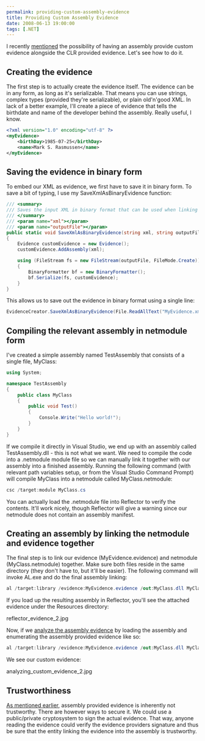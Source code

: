 ```yaml
---
permalink: providing-custom-assembly-evidence
title: Providing Custom Assembly Evidence
date: 2008-06-13 19:00:00
tags: [.NET]
---
```

I recently [mentioned](/analyzing-assembly-evidence/) the possibility of having an assembly provide custom evidence alongside the CLR provided evidence. Let's see how to do it.

<!-- more -->

## Creating the evidence

The first step is to actually create the evidence itself. The evidence can be in any form, as long as it's serializable. That means you can use strings, complex types (provided they're serializable), or plain old'n'good XML. In lack of a better example, I'll create a piece of evidence that tells the birthdate and name of the developer behind the assembly. Really useful, I know.

```xml
<?xml version="1.0" encoding="utf-8" ?>
<myEvidence>
	<birthDay>1985-07-25</birthDay>
	<name>Mark S. Rasmussen</name>
</myEvidence>
```

## Saving the evidence in binary form

To embed our XML as evidence, we first have to save it in binary form. To save a bit of typing, I use my SaveXmlAsBinaryEvidence function:

```cs
/// <summary>
/// Saves the input XML in binary format that can be used when linking custom evidence to an assembly
/// </summary>
/// <param name="xml"></param>
/// <param name="outputFile"></param>
public static void SaveXmlAsBinaryEvidence(string xml, string outputFile)
{
	Evidence customEvidence = new Evidence();
	customEvidence.AddAssembly(xml);

	using (FileStream fs = new FileStream(outputFile, FileMode.Create))
	{
		BinaryFormatter bf = new BinaryFormatter();
		bf.Serialize(fs, customEvidence);
	}
}
```

This allows us to save out the evidence in binary format using a single line:

```cs
EvidenceCreator.SaveXmlAsBinaryEvidence(File.ReadAllText("MyEvidence.xml"), "MyEvidence.evidence");
```

## Compiling the relevant assembly in netmodule form

I've created a simple assembly named TestAssembly that consists of a single file, MyClass:

```cs
using System;

namespace TestAssembly
{
	public class MyClass
	{
		public void Test()
		{
			Console.Write("Hello world!");
		}
	}
}
```

If we compile it directly in Visual Studio, we end up with an assembly called TestAssembly.dll - this is not what we want. We need to compile the code into a .netmodule module file so we can manually link it together with our assembly into a finished assembly. Running the following command (with relevant path variables setup, or from the Visual Studio Command Prompt) will compile MyClass into a netmodule called MyClass.netmodule:

```cs
csc /target:module MyClass.cs
```

You can actually load the .netmodule file into Reflector to verify the contents. It'll work nicely, though Reflector will give a warning since our netmodule does not contain an assembly manifest.

## Creating an assembly by linking the netmodule and evidence together

The final step is to link our evidence (MyEvidence.evidence) and netmodule (MyClass.netmodule) together. Make sure both files reside in the same directory (they don't have to, but it'll be easier). The following command will invoke AL.exe and do the final assembly linking:

```cs
al /target:library /evidence:MyEvidence.evidence /out:MyClass.dll MyClass.netmodule
```

If you load up the resulting assembly in Reflector, you'll see the attached evidence under the Resources directory:

reflector_evidence_2.jpg

Now, if we [analyze the assembly evidence](/analyzing-assembly-evidence/) by loading the assembly and enumerating the assembly provided evidence like so:

```cs
al /target:library /evidence:MyEvidence.evidence /out:MyClass.dll MyClass.netmodule
```

We see our custom evidence:

analyzing_custom_evidence_2.jpg

## Trustworthiness

[As mentioned earlier](/analyzing-assembly-evidence/), assembly provided evidence is inherently not trustworthy. There are however ways to secure it. We could use a public/private cryptosystem to sign the actual evidence. That way, anyone reading the evidence could verify the evidence providers signature and thus be sure that the entity linking the evidence into the assembly is trustworthy.
